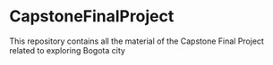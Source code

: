 # CapstoneFinalProject
This repository contains all the material of the Capstone Final Project related to exploring Bogota city
